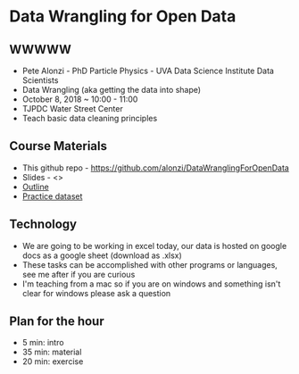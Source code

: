 # Data Wrangling for Open Data

## WWWWW
* Pete Alonzi - PhD Particle Physics - UVA Data Science Institute Data Scientists
* Data Wrangling (aka getting the data into shape)
* October 8, 2018 ~ 10:00 - 11:00
* TJPDC Water Street Center
* Teach basic data cleaning principles

## Course Materials
* This github repo - https://github.com/alonzi/DataWranglingForOpenData
* Slides - <<link>>
* [Outline](https://github.com/alonzi/DataWranglingForOpenData/blob/master/ExploratoryDataAnalysis.md)
* [Practice dataset](https://docs.google.com/spreadsheets/d/1w_NcwlSaR930LAIRTlXrE2_7-2MgCh-dCOyX1v9qeds/edit#gid=12843064890)

## Technology
* We are going to be working in excel today, our data is hosted on google docs as a google sheet (download as .xlsx)
* These tasks can be accomplished with other programs or languages, see me after if you are curious
* I'm teaching from a mac so if you are on windows and something isn't clear for windows please ask a question

## Plan for the hour
  * 5 min: intro
  * 35 min: material
  * 20 min: exercise

